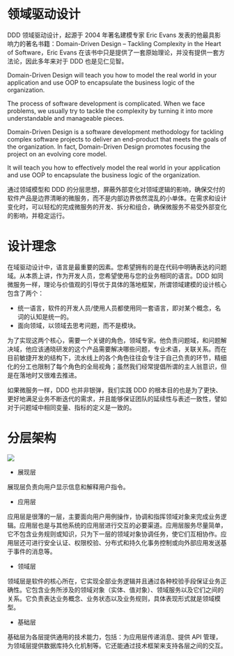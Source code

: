 # 领域驱动设计

DDD 领域驱动设计，起源于 2004 年著名建模专家 Eric Evans 发表的他最具影响力的著名书籍：Domain-Driven Design – Tackling Complexity in the Heart of Software，Eric Evans 在该书中只是提供了一套原始理论，并没有提供一套方法论，因此多年来对于 DDD 也是见仁见智。

Domain-Driven Design will teach you how to model the real world in your application and use OOP to encapsulate the business logic of the organization.

The process of software development is complicated. When we face problems, we usually try to tackle the complexity by turning it into more understandable and manageable pieces.

Domain-Driven Design is a software development methodology for tackling complex software projects to deliver an end-product that meets the goals of the organization. In fact, Domain-Driven Design promotes focusing the project on an evolving core model.

It will teach you how to effectively model the real world in your application and use OOP to encapsulate the business logic of the organization.

通过领域模型和 DDD 的分层思想，屏蔽外部变化对领域逻辑的影响，确保交付的软件产品是边界清晰的微服务，而不是内部边界依然混乱的小单体。在需求和设计变化时，可以轻松的完成微服务的开发、拆分和组合，确保微服务不易受外部变化的影响，并稳定运行。

# 设计理念

在域驱动设计中，语言是最重要的因素。您希望拥有的是在代码中明确表达的问题域。从本质上讲，作为开发人员，您希望使用与您的业务相同的语言。DDD 如同微服务一样，理论与价值观的引导优于具体的落地框架，所谓领域建模的设计核心包含了两个：

- 统一语言，软件的开发人员/使用人员都使用同一套语言，即对某个概念，名词的认知是统一的。
- 面向领域，以领域去思考问题，而不是模块。

为了实现这两个核心，需要一个关键的角色，领域专家。他负责问题域，和问题解决域，他应该通晓研发的这个产品需要解决哪些问题，专业术语，关联关系。而在目前敏捷开发的结构下，流水线上的各个角色往往会专注于自己负责的环节，精细化的分工也限制了每个角色的全局视角；虽然我们经常提倡所谓的主人翁意识，但是在落地时又很难去推进。

如果微服务一样，DDD 也并非银弹，我们实践 DDD 的根本目的也是为了更快、更好地满足业务不断迭代的需求，并且能够保证团队的延续性与表述一致性，譬如对于问题域中相同变量、指标的定义是一致的。

# 分层架构

![](https://tva1.sinaimg.cn/large/007DFXDhgy1g4pagdxd4yj30bl0dfgme.jpg)

- 展现层  

展现层负责向用户显示信息和解释用户指令。

- 应用层  

应用层是很薄的一层，主要面向用户用例操作，协调和指挥领域对象来完成业务逻辑。应用层也是与其他系统的应用层进行交互的必要渠道。应用层服务尽量简单，它不包含业务规则或知识，只为下一层的领域对象协调任务，使它们互相协作。应用层还可进行安全认证、权限校验、分布式和持久化事务控制或向外部应用发送基于事件的消息等。

- 领域层  

领域层是软件的核心所在，它实现全部业务逻辑并且通过各种校验手段保证业务正确性。它包含业务所涉及的领域对象（实体、值对象）、领域服务以及它们之间的关系。它负责表达业务概念、业务状态以及业务规则，具体表现形式就是领域模型。

- 基础层  

基础层为各层提供通用的技术能力，包括：为应用层传递消息、提供 API 管理，为领域层提供数据库持久化机制等。它还能通过技术框架来支持各层之间的交互。